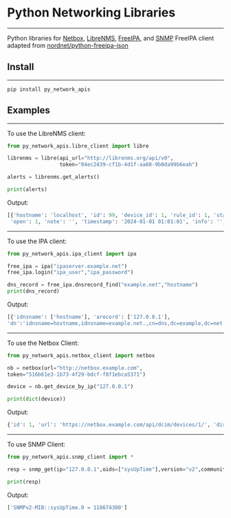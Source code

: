 
# Python Networking Libraries
-----------------------
Python libraries for [Netbox](https://github.com/netbox-community/netbox), [LibreNMS](https://github.com/librenms/librenms), [FreeIPA](https://github.com/freeipa/freeipa), and [SNMP](https://github.com/lextudio/pysnmp)
FreeIPA client adapted from [nordnet/python-freeipa-json](https://github.com/nordnet/python-freeipa-json)

## Install
--------
```
pip install py_network_apis
```
## Examples
--------

To use the LibreNMS client:

```python
from py_network_apis.libre_client import libre

librenms = libre(api_url="http://librenms.org/api/v0",
                 token="04ec2439-cf1b-4d1f-aa60-9b0da99b6eab")

alerts = librenms.get_alerts()

print(alerts)
```
Output:
```python
[{'hostname': 'localhost', 'id': 99, 'device_id': 1, 'rule_id': 1, 'state': 1, 'alerted': 1,
 'open': 1, 'note': '', 'timestamp': '2024-01-01 01:01:01', 'info': '', 'severity': 'critical'}]

```
--------

To use the IPA client:

```python
from py_network_apis.ipa_client import ipa

free_ipa = ipa("ipaserver.example.net")
free_ipa.login("ipa_user","ipa_password")

dns_record = free_ipa.dnsrecord_find("example.net","hostname")
print(dns_record)
```
Output:

```python
[{'idnsname': ['hostname'], 'arecord': ['127.0.0.1'], 
'dn':'idnsname=hostname,idnsname=example.net.,cn=dns,dc=example,dc=net'}]

```
--------
To use the Netbox Client:
```python
from py_network_apis.netbox_client import netbox

nb = netbox(url="http://netbox.example.com",
token="516b61e3-1b73-4f29-bdcf-f8f1ebca5371")

device = nb.get_device_by_ip("127.0.0.1")

print(dict(device))
```
Output:
```python
{'id': 1, 'url': 'https://netbox.example.com/api/dcim/devices/1/', 'display': 'hostname', 'name': 'hostname', 'description': ''}
```
--------

To use SNMP Client:
```python
from py_network_apis.snmp_client import *

resp = snmp_get(ip="127.0.0.1",oids=["sysUpTime"],version="v2",community="public",port=161)

print(resp)
```
Output:
```python
['SNMPv2-MIB::sysUpTime.0 = 118674300']
```